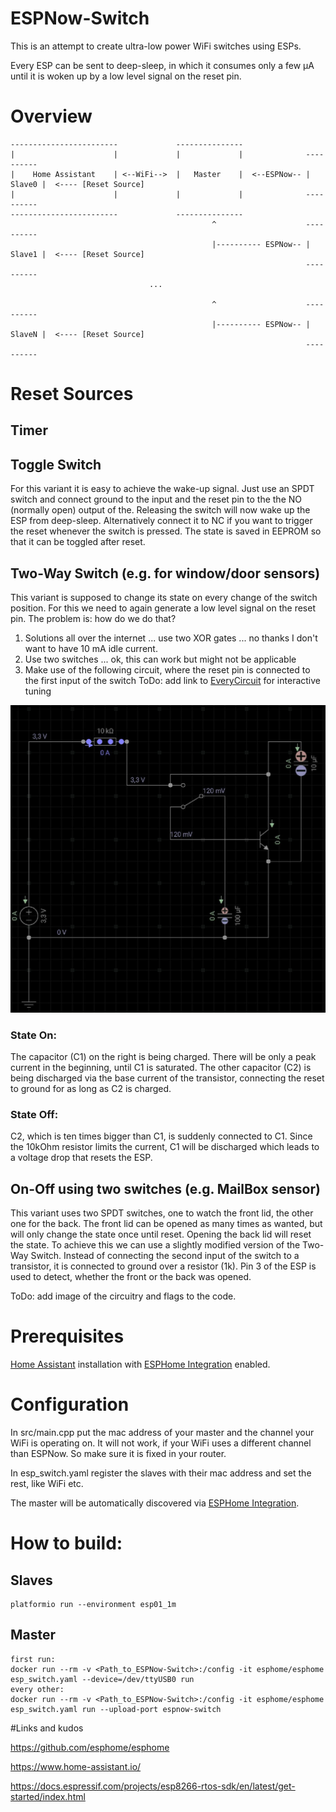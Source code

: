# ESPNow-Switch 
This is an attempt to create ultra-low power WiFi switches using ESPs.

Every ESP can be sent to deep-sleep, in which it consumes only a few µA until it is woken up by a low level signal on the reset pin.

# Overview
```
------------------------             ---------------
|                      |             |             |              ----------
|    Home Assistant    | <--WiFi-->  |   Master    |  <--ESPNow-- | Slave0 |  <---- [Reset Source]
|                      |             |             |              ----------
------------------------             ---------------
                                             ^                    ----------
                                             |---------- ESPNow-- | Slave1 |  <---- [Reset Source]
                                                                  ----------
                               ...

                                             ^                    ----------
                                             |---------- ESPNow-- | SlaveN |  <---- [Reset Source]
                                                                  ----------
```
# Reset Sources
## Timer
## Toggle Switch
For this variant it is easy to achieve the wake-up signal. Just use an SPDT switch and connect ground to the input and the reset pin to the the NO (normally open) output of the. Releasing the switch will now wake up the ESP from deep-sleep. Alternatively connect it to NC if you want to trigger the reset whenever the switch is pressed. The state is saved in EEPROM so that it can be toggled after reset.

## Two-Way Switch (e.g. for window/door sensors)

This variant is supposed to change its state on every change of the switch position. For this we need to again generate a low level signal on the reset pin. The problem is: how do we do that?

1. Solutions all over the internet ... use two XOR gates ... no thanks I don't want to have 10 mA idle current.
2. Use two switches ... ok, this can work but might not be applicable 
3. Make use of the following circuit, where the reset pin is connected to the first input of the switch
ToDo: add link to [EveryCircuit](https://everycircuit.com/app) for interactive tuning

![image info](./circuit.jpg)

### State On:
The capacitor (C1) on the right is being charged. There will be only a peak current in the beginning, until C1 is saturated.
The other capacitor (C2) is being discharged via the base current of the transistor, connecting the reset to ground for as long as C2 is charged. 

### State Off:
C2, which is ten times bigger than C1, is suddenly connected to C1. Since the 10kOhm resistor limits the current, C1 will be discharged which leads to a voltage drop that resets the ESP.

## On-Off using two switches (e.g. MailBox sensor)
This variant uses two SPDT switches, one to watch the front lid, the other one for the back.
The front lid can be opened as many times as wanted, but will only change the state once until reset.
Opening the back lid will reset the state. To achieve this we can use a slightly modified version of the Two-Way Switch. Instead of connecting the second input of the switch to a transistor, it is connected to ground over a resistor (1k). Pin 3 of the ESP is used to detect, whether the front or the back was opened.

ToDo: add image of the circuitry and flags to the code.

# Prerequisites
[Home Assistant](https://www.home-assistant.io/) installation with [ESPHome Integration](https://esphome.io/) enabled.

# Configuration
In src/main.cpp put the mac address of your master and the channel your WiFi is operating on. It will not work, if your WiFi uses a different channel than ESPNow. So make sure it is fixed in your router.

In esp_switch.yaml register the slaves with their mac address and set the rest, like WiFi etc.

The master will be automatically discovered via [ESPHome Integration](https://esphome.io/).

# How to build:
## Slaves

```
platformio run --environment esp01_1m
```

## Master
```
first run:
docker run --rm -v <Path_to_ESPNow-Switch>:/config -it esphome/esphome esp_switch.yaml --device=/dev/ttyUSB0 run
every other:
docker run --rm -v <Path_to_ESPNow-Switch>:/config -it esphome/esphome esp_switch.yaml run --upload-port espnow-switch
```

#Links and kudos

https://github.com/esphome/esphome

https://www.home-assistant.io/

https://docs.espressif.com/projects/esp8266-rtos-sdk/en/latest/get-started/index.html
